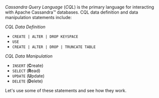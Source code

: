 *Cassandra Query Language* (*CQL*) is the primary language for interacting with Apache Cassandra™ databases. 
CQL data definition and data manipulation statements include:

*CQL Data Definition*
- `CREATE | ALTER | DROP KEYSPACE`
- `USE`
- `CREATE | ALTER | DROP | TRUNCATE TABLE`

*CQL Data Manipulation*
- `INSERT` (**C**reate)
- `SELECT` (**R**ead)
- `UPDATE` (**U**pdate)
- `DELETE` (**D**elete)

Let's use some of these statements and see how they work.



